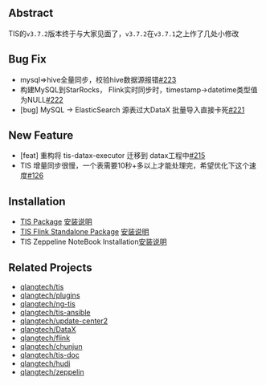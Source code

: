 ## Abstract
TIS的`v3.7.2`版本终于与大家见面了，`v3.7.2`在`v3.7.1`之上作了几处小修改
   
   


## Bug Fix

* mysql=>hive全量同步，校验hive数据源报错[#223](https://github.com/qlangtech/tis/issues/223)
* 构建MySQL到StarRocks， Flink实时同步时，timestamp->datetime类型值为NULL[#222](https://github.com/qlangtech/tis/issues/222)
* [bug] MySQL -> ElasticSearch 源表过大DataX 批量导入直接卡死[#221](https://github.com/qlangtech/tis/issues/221)

## New Feature

* [feat] 重构将 tis-datax-executor 迁移到 datax工程中[#215](https://github.com/qlangtech/tis/issues/215)
* TIS 增量同步很慢，一个表需要10秒+多以上才能处理完，希望优化下这个速度[#126](https://github.com/qlangtech/tis/issues/126)

## Installation

* [TIS Package](http://tis-release.oss-cn-beijing.aliyuncs.com/3.7.2/tis/tis-uber.tar.gz) [安装说明](https://tis.pub/docs/install/tis/uber/)
* [TIS Flink Standalone Package](http://tis-release.oss-cn-beijing.aliyuncs.com/3.7.2/tis/flink-tis-1.13.1-bin.tar.gz) [安装说明](https://tis.pub/docs/install/flink-cluster/standalone/)
* TIS Zeppeline NoteBook Installation[安装说明](https://tis.pub/docs/install/zeppelin)

## Related Projects

* [qlangtech/tis](https://github.com/qlangtech/tis/tree/master)
* [qlangtech/plugins](https://github.com/qlangtech/plugins/tree/master)
* [qlangtech/ng-tis](https://github.com/qlangtech/ng-tis/tree/master)
* [qlangtech/tis-ansible](https://github.com/qlangtech/tis-ansible/tree/master)
* [qlangtech/update-center2](https://github.com/qlangtech/update-center2/tree/master)
* [qlangtech/DataX](https://github.com/qlangtech/DataX/tree/master)
* [qlangtech/flink](https://github.com/qlangtech/flink/tree/tis-1.13.1)
* [qlangtech/chunjun](https://github.com/qlangtech/chunjun/tree/tis-v1.12.5)
* [qlangtech/tis-doc](https://github.com/qlangtech/tis-doc/tree/master)
* [qlangtech/hudi](https://github.com/qlangtech/hudi/tree/tis-release-0.10.1)
* [qlangtech/zeppelin](https://github.com/qlangtech/zeppelin/tree/tis-v0.10.1)
